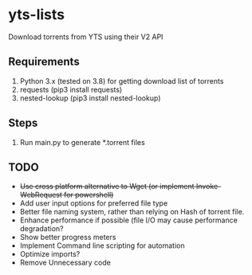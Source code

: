 # yts-lists
Download torrents from YTS using their V2 API

## Requirements
1. Python 3.x (tested on 3.8) for getting download list of torrents
2. requests (pip3 install requests)
3. nested-lookup (pip3 install nested-lookup)

## Steps
1. Run main.py to generate \*.torrent files

## TODO
+ ~~Use cross platform alternative to Wget (or implement Invoke-WebRequest for powershell)~~
+ Add user input options for preferred file type
+ Better file naming system, rather than relying on Hash of torrent file.
+ Enhance performance if possible (file I/O may cause performance degradation?
+ Show better progress meters
+ Implement Command line scripting for automation
+ Optimize imports?
+ Remove Unnecessary code
